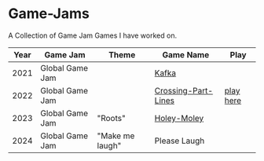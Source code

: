 # Game-Jams
A Collection of Game Jam Games I have worked on.
  

| Year         | Game Jam     | Theme      | Game Name | Play |
|--------------|--------------|------------|-----------|------|
2021 | Global Game Jam | | [Kafka]("https://github.com/Shellywell123/global-game-jam-2021") | |
2022 | Global Game Jam | | [Crossing-Part-Lines]("https://github.com/Shellywell123/global-game-jam-2022") | [play here]("https://github.com/Shellywell123/global-game-jam-2021") |
2023 | Global Game Jam | "Roots" | [Holey-Moley]("https://github.com/Shellywell123/Holey-Moley") | |
2024 | Global Game Jam | "Make me laugh" | Please Laugh | |

